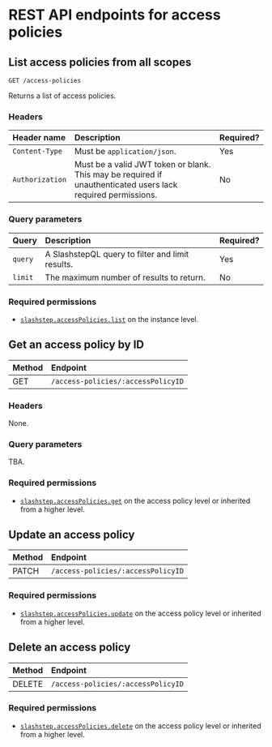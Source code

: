 # REST API endpoints for access policies
## List access policies from all scopes
```
GET /access-policies
```

Returns a list of access policies.

### Headers
| Header name | Description | Required? |
| :- | :- | :- |
| `Content-Type` | Must be `application/json`. | Yes |
| `Authorization` | Must be a valid JWT token or blank. This may be required if unauthenticated users lack required permissions. | No |

### Query parameters
| Query | Description | Required? |
| :- | :- | :- |
| `query` | A SlashstepQL query to filter and limit results. | Yes |
| `limit` | The maximum number of results to return. | No |

### Required permissions
* [`slashstep.accessPolicies.list`](/src/resources/AccessPolicy/README.md#slashstepaccesspolicieslist) on the instance level.

## Get an access policy by ID
| Method | Endpoint |
| :- | :- |
| GET | `/access-policies/:accessPolicyID` |

### Headers
None.

### Query parameters
TBA.

### Required permissions
* [`slashstep.accessPolicies.get`](/src/resources/AccessPolicy/README.md#slashstepaccesspoliciesget) on the access policy level or inherited from a higher level.

## Update an access policy
| Method | Endpoint |
| :- | :- |
| PATCH | `/access-policies/:accessPolicyID` |

### Required permissions
* [`slashstep.accessPolicies.update`](/src/resources/AccessPolicy/README.md#slashstepaccesspoliciesupdate) on the access policy level or inherited from a higher level.

## Delete an access policy
| Method | Endpoint |
| :- | :- |
| DELETE | `/access-policies/:accessPolicyID` |

### Required permissions
* [`slashstep.accessPolicies.delete`](/src/resources/AccessPolicy/README.md#slashstepaccesspoliciesdelete) on the access policy level or inherited from a higher level.